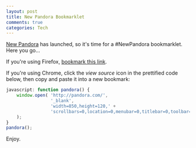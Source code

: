 ```yaml
--- 
layout: post
title: New Pandora Bookmarklet
comments: true
categories: Tech
---
```

<a href="http://blog.pandora.com/pandora/archives/2011/09/new-pandora-for.html">New Pandora</a> has launched, so it's time for a #NewPandora bookmarklet. Here you go...

If you're using Firefox, <a href="javascript:function%20pandora(){window.open('http://pandora.com/','_blank','width=850,height=120,scrollbars=1,location=0,menubar=0,titlebar=0,toolbar=0');}pandora();">bookmark this link</a>.

If you're using Chrome, click the <em>view source</em> icon in the prettified code below, then copy and paste it into a new bookmark:
``` javascript 
javascript: function pandora() {
    window.open( 'http://pandora.com/',
                 '_blank',
                 'width=850,height=120,' +
                 'scrollbars=0,location=0,menubar=0,titlebar=0,toolbar=0'
    );
}
pandora();
```

Enjoy.
